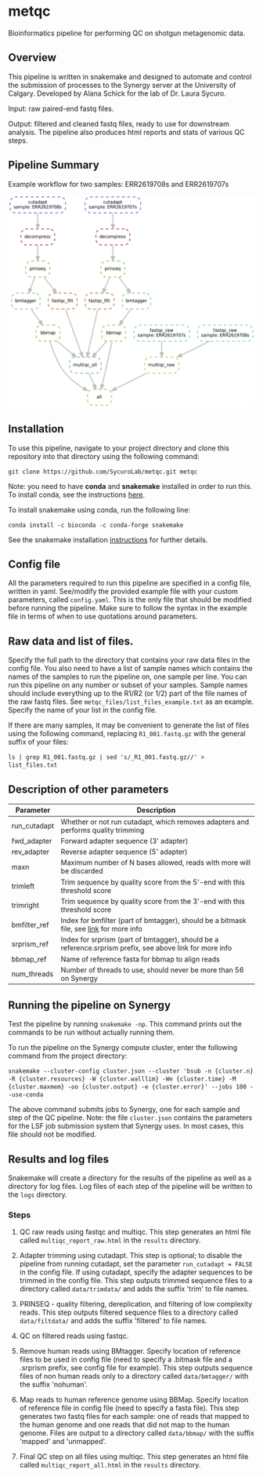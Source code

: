 # metqc

Bioinformatics pipeline for performing QC on shotgun metagenomic data.

## Overview

This pipeline is written in snakemake and designed to automate and control the submission of processes to the Synergy server at the University of Calgary. Developed by Alana Schick for the lab of Dr. Laura Sycuro. 

Input: raw paired-end fastq files.

Output: filtered and cleaned fastq files, ready to use for downstream analysis. The pipeline also produces html reports and stats of various QC steps. 

## Pipeline Summary

Example workflow for two samples: ERR2619708s and ERR2619707s

![Rulegraph](./metqc_files/metqc_dag.png)

## Installation

To use this pipeline, navigate to your project directory and clone this repository into that directory using the following command:

```
git clone https://github.com/SycuroLab/metqc.git metqc
```

Note: you need to have **conda** and **snakemake** installed in order to run this. To install conda, see the instructions [here](https://github.com/ucvm/synergy/wiki). 

To install snakemake using conda, run the following line:

```
conda install -c bioconda -c conda-forge snakemake
```

See the snakemake installation [instructions](https://snakemake.readthedocs.io/en/stable/getting_started/installation.html) for further details.

## Config file

All the parameters required to run this pipeline are specified in a config file, written in yaml. See/modify the provided example file with your custom parameters, called `config.yaml`. This is the only file that should be modified before running the pipeline. Make sure to follow the syntax in the example file in terms of when to use quotations around parameters.

## Raw data and list of files.

Specify the full path to the directory that contains your raw data files in the config file. You also need to have a list of sample names which contains the names of the samples to run the pipeline on, one sample per line. You can run this pipeline on any number or subset of your samples. Sample names should include everything up to the R1/R2 (or 1/2) part of the file names of the raw fastq files. See `metqc_files/list_files_example.txt` as an example. Specify the name of your list in the config file.

If there are many samples, it may be convenient to generate the list of files using the following command, replacing `R1_001.fastq.gz` with the general suffix of your files:

```
ls | grep R1_001.fastq.gz | sed 's/_R1_001.fastq.gz//' > list_files.txt
```

## Description of other parameters
| Parameter | Description |
| -------------- | --------------- |
| run_cutadapt | Whether or not run cutadapt, which removes adapters and performs quality trimming |
| fwd_adapter | Forward adapter sequence (3' adapter) |
| rev_adapter | Reverse adapter sequence (5' adapter) |
| maxn | Maximum number of N bases allowed, reads with more will be discarded |
| trimleft | Trim sequence by quality score from the 5'-end with this threshold score |
| trimright | Trim sequence by quality score from the 3'-end with this threshold score |
| bmfilter_ref | Index for bmfilter (part of bmtagger), should be a bitmask file, see [link](https://www.westgrid.ca/support/software/bmtagger) for more info |
| srprism_ref | Index for srprism (part of bmtagger), should be a reference.srprism prefix, see above link for more info |
| bbmap_ref | Name of reference fasta for bbmap to align reads |
| num_threads | Number of threads to use, should never be more than 56 on Synergy |

## Running the pipeline on Synergy

Test the pipeline by running `snakemake -np`. This command prints out the commands to be run without actually running them. 

To run the pipeline on the Synergy compute cluster, enter the following command from the project directory:

```
snakemake --cluster-config cluster.json --cluster 'bsub -n {cluster.n} -R {cluster.resources} -W {cluster.walllim} -We {cluster.time} -M {cluster.maxmem} -oo {cluster.output} -e {cluster.error}' --jobs 100 --use-conda
```
The above command submits jobs to Synergy, one for each sample and step of the QC pipeline. Note: the file `cluster.json` contains the parameters for the LSF job submission system that Synergy uses. In most cases, this file should not be modified.

## Results and log files

Snakemake will create a directory for the results of the pipeline as well as a directory for log files. Log files of each step of the pipeline will be written to the `logs` directory.

### Steps

1) QC raw reads using fastqc and multiqc. This step generates an html file called `multiqc_report_raw.html` in the `results` directory.

2) Adapter trimming using cutadapt. This step is optional; to disable the pipeline from running cutadapt, set the parameter `run_cutadapt = FALSE` in the config file. If using cutadapt, specify the adapter sequences to be trimmed in the config file. This step outputs trimmed sequence files to a directory called `data/trimdata/` and adds the suffix 'trim' to file names.

3) PRINSEQ - quality filtering, dereplication, and filtering of low complexity reads. This step outputs filtered sequence files to a directory called `data/filtdata/` and adds the suffix 'filtered' to file names.

4) QC on filtered reads using fastqc.

5) Remove human reads using BMtagger. Specify location of reference files to be used in config file (need to specify a .bitmask file and a .srprism prefix, see config file for example). This step outputs sequence files of non human reads only to a directory called `data/bmtagger/` with the suffix 'nohuman'. 

6) Map reads to human reference genome using BBMap. Specify location of reference file in config file (need to specify a fasta file). This step generates two fastq files for each sample: one of reads that mapped to the human genome and one reads that did not map to the human genome. Files are output to a directory called `data/bbmap/` with the suffix 'mapped' and 'unmapped'. 

7) Final QC step on all files using multiqc. This step generates an html file called `multiqc_report_all.html` in the `results` directory. 



